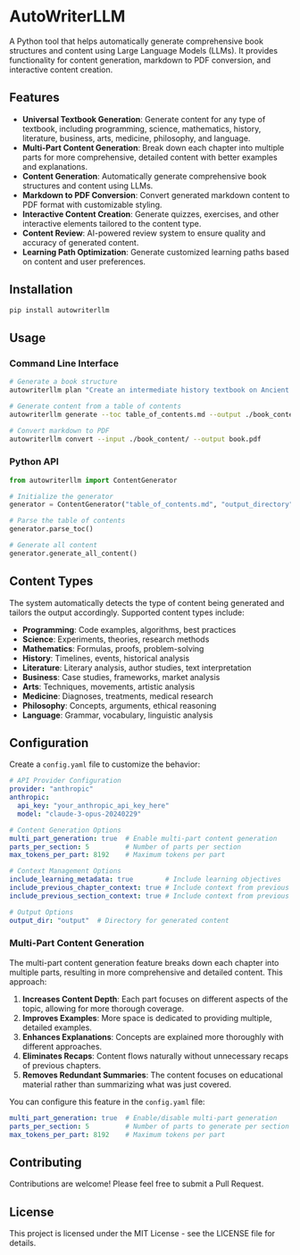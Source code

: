 # AutoWriterLLM

A Python tool that helps automatically generate comprehensive book structures and content using Large Language Models (LLMs). It provides functionality for content generation, markdown to PDF conversion, and interactive content creation.

## Features

- **Universal Textbook Generation**: Generate content for any type of textbook, including programming, science, mathematics, history, literature, business, arts, medicine, philosophy, and language.
- **Multi-Part Content Generation**: Break down each chapter into multiple parts for more comprehensive, detailed content with better examples and explanations.
- **Content Generation**: Automatically generate comprehensive book structures and content using LLMs.
- **Markdown to PDF Conversion**: Convert generated markdown content to PDF format with customizable styling.
- **Interactive Content Creation**: Generate quizzes, exercises, and other interactive elements tailored to the content type.
- **Content Review**: AI-powered review system to ensure quality and accuracy of generated content.
- **Learning Path Optimization**: Generate customized learning paths based on content and user preferences.

## Installation

```bash
pip install autowriterllm
```

## Usage

### Command Line Interface

```bash
# Generate a book structure
autowriterllm plan "Create an intermediate history textbook on Ancient Rome"

# Generate content from a table of contents
autowriterllm generate --toc table_of_contents.md --output ./book_content/

# Convert markdown to PDF
autowriterllm convert --input ./book_content/ --output book.pdf
```

### Python API

```python
from autowriterllm import ContentGenerator

# Initialize the generator
generator = ContentGenerator("table_of_contents.md", "output_directory")

# Parse the table of contents
generator.parse_toc()

# Generate all content
generator.generate_all_content()
```

## Content Types

The system automatically detects the type of content being generated and tailors the output accordingly. Supported content types include:

- **Programming**: Code examples, algorithms, best practices
- **Science**: Experiments, theories, research methods
- **Mathematics**: Formulas, proofs, problem-solving
- **History**: Timelines, events, historical analysis
- **Literature**: Literary analysis, author studies, text interpretation
- **Business**: Case studies, frameworks, market analysis
- **Arts**: Techniques, movements, artistic analysis
- **Medicine**: Diagnoses, treatments, medical research
- **Philosophy**: Concepts, arguments, ethical reasoning
- **Language**: Grammar, vocabulary, linguistic analysis

## Configuration

Create a `config.yaml` file to customize the behavior:

```yaml
# API Provider Configuration
provider: "anthropic"
anthropic:
  api_key: "your_anthropic_api_key_here"
  model: "claude-3-opus-20240229"

# Content Generation Options
multi_part_generation: true  # Enable multi-part content generation
parts_per_section: 5         # Number of parts per section
max_tokens_per_part: 8192    # Maximum tokens per part

# Context Management Options
include_learning_metadata: true        # Include learning objectives
include_previous_chapter_context: true # Include context from previous chapters
include_previous_section_context: true # Include context from previous sections

# Output Options
output_dir: "output"  # Directory for generated content
```

### Multi-Part Content Generation

The multi-part content generation feature breaks down each chapter into multiple parts, resulting in more comprehensive and detailed content. This approach:

1. **Increases Content Depth**: Each part focuses on different aspects of the topic, allowing for more thorough coverage.
2. **Improves Examples**: More space is dedicated to providing multiple, detailed examples.
3. **Enhances Explanations**: Concepts are explained more thoroughly with different approaches.
4. **Eliminates Recaps**: Content flows naturally without unnecessary recaps of previous chapters.
5. **Removes Redundant Summaries**: The content focuses on educational material rather than summarizing what was just covered.

You can configure this feature in the `config.yaml` file:

```yaml
multi_part_generation: true  # Enable/disable multi-part generation
parts_per_section: 5         # Number of parts to generate per section
max_tokens_per_part: 8192    # Maximum tokens per part
```

## Contributing

Contributions are welcome! Please feel free to submit a Pull Request.

## License

This project is licensed under the MIT License - see the LICENSE file for details. 